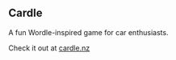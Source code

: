 
## Cardle

A fun Wordle-inspired game for car enthusiasts.

Check it out at [cardle.nz](https://www.cardle.nz/)
